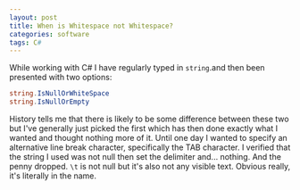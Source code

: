 ```yaml
---
layout: post
title: When is Whitespace not Whitespace?
categories: software
tags: C#
---
```


While working with C# I have regularly typed in `string`.and then been presented with two options:

<!--more-->

```csharp
string.IsNullOrWhiteSpace
string.IsNullOrEmpty
```

History tells me that there is likely to be some difference between these two but I've generally just picked the first which has then done exactly what I wanted and thought nothing more of it.
Until one day I wanted to specify an alternative line break character, specifically the TAB character. I verified that the string I used was not null then set the delimiter and... nothing. And the penny dropped. `\t` is not null but it's also not any visible text. Obvious really, it's literally in the name.
